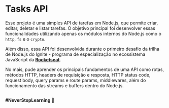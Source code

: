 # Tasks API 

Esse projeto é uma simples API de tarefas em Node.js, que permite criar, editar, deletar e listar tarefas. O objetivo principal foi desenvolver essas funcionalidades
utilizando apenas os módulos internos do Node.js como o `http`, `fs` e o `crypto`.

Além disso, essa API foi desenvolvida durante o primeiro desafio da trilha de Node.js do Ignite - programa de especialização no ecossistema JavaScript da 
[**Rocketseat**](https://github.com/rocketseat-education).

No mais, pude aprender os principais fundamentos de uma API como rotas, métodos HTTP, headers de requisição e resposta, HTTP status code, request body,
query params e route params, middlewares, além do funcionamento das streams e buffers dentro do Node.js.

##

**#NeverStopLearning 🚀**
